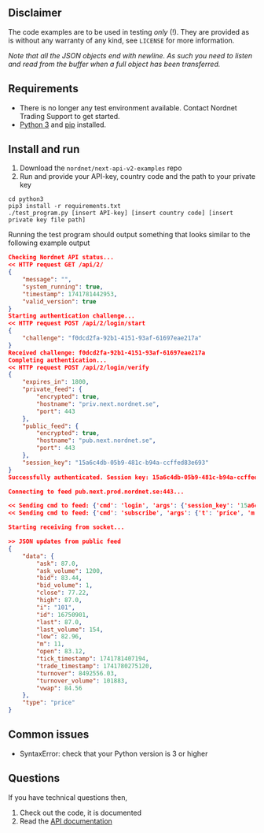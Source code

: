 ## Disclaimer
The code examples are to be used in testing *only* (!). They are provided as is
without any warranty of any kind, see `LICENSE` for more information.

_Note that all the JSON objects end with newline.  As such you need to listen
and read from the buffer when a full object has been transferred._

## Requirements
* There is no longer any test environment available. Contact Nordnet Trading Support to get started.
* [Python 3](https://www.python.org/downloads/) and
  [pip](https://pip.pypa.io/en/stable/installation/) installed.

## Install and run
1. Download the `nordnet/next-api-v2-examples` repo
2. Run and provide your API-key, country code and the path to your private key
```
cd python3
pip3 install -r requirements.txt
./test_program.py [insert API-key] [insert country code] [insert private key file path]
```
Running the test program should output something that looks similar to the following example output
```json
Checking Nordnet API status...
<< HTTP request GET /api/2/
{
    "message": "",
    "system_running": true,
    "timestamp": 1741781442953,
    "valid_version": true
}
Starting authentication challenge...
<< HTTP request POST /api/2/login/start
{
    "challenge": "f0dcd2fa-92b1-4151-93af-61697eae217a"
}
Received challenge: f0dcd2fa-92b1-4151-93af-61697eae217a
Completing authentication...
<< HTTP request POST /api/2/login/verify
{
    "expires_in": 1800,
    "private_feed": {
        "encrypted": true,
        "hostname": "priv.next.nordnet.se",
        "port": 443
    },
    "public_feed": {
        "encrypted": true,
        "hostname": "pub.next.nordnet.se",
        "port": 443
    },
    "session_key": "15a6c4db-05b9-481c-b94a-ccffed83e693"
}
Successfully authenticated. Session key: 15a6c4db-05b9-481c-b94a-ccffed83e693

Connecting to feed pub.next.prod.nordnet.se:443...

<< Sending cmd to feed: {'cmd': 'login', 'args': {'session_key': '15a6c4db-05b9-481c-b94a-ccffed83e693', 'service': 'NEXTAPI'}}
<< Sending cmd to feed: {'cmd': 'subscribe', 'args': {'t': 'price', 'm': 11, 'i': '101'}}

Starting receiving from socket...

>> JSON updates from public feed
{
    "data": {
        "ask": 87.0,
        "ask_volume": 1200,
        "bid": 83.44,
        "bid_volume": 1,
        "close": 77.22,
        "high": 87.0,
        "i": "101",
        "id": 16750901,
        "last": 87.0,
        "last_volume": 154,
        "low": 82.96,
        "m": 11,
        "open": 83.12,
        "tick_timestamp": 1741781407194,
        "trade_timestamp": 1741780275120,
        "turnover": 8492556.03,
        "turnover_volume": 101883,
        "vwap": 84.56
    },
    "type": "price"
}
```

## Common issues
* SyntaxError: check that your Python version is 3 or higher

## Questions
If you have technical questions then,
1. Check out the code, it is documented
2. Read the [API documentation](https://www.nordnet.se/externalapi/docs)

